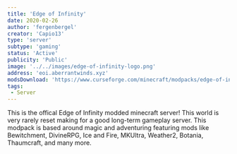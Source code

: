 ```yaml
---
title: 'Edge of Infinity'
date: 2020-02-26
author: 'fergenbergel'
creator: 'Capio13'
type: 'server'
subtype: 'gaming'
status: 'Active'
publicity: 'Public'
image: '../../images/edge-of-infinity-logo.png'
address: 'eoi.aberrantwinds.xyz'
modsDownload: 'https://www.curseforge.com/minecraft/modpacks/edge-of-infinity'
tags:
 - Server
---
```


This is the offical Edge of Infinity modded minecraft server! This world is very rarely reset making for a good long-term gameplay server. This modpack is based around magic and adventuring featuring mods like Bewitchment, DivineRPG, Ice and Fire, MKUltra, Weather2, Botania, Thaumcraft, and many more.